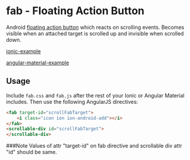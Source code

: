 fab - Floating Action Button
===================

Android [floating action button](http://www.google.com/design/spec/components/buttons.html#buttons-floating-action-button) which reacts on scrolling events. Becomes visible when an attached target is scrolled up and invisible when scrolled down.

[ionic-example](http://hafizbilal112.github.io/fab/ionic-example/)

[angular-material-example](http://hafizbilal112.github.io/fab/ionic-example/)

## Usage

Include `fab.css` and `fab.js` after the rest of your Ionic or Angular Material includes. Then use the following AngularJS directives:

```html
<fab target-id="scrollFabTarget">
    <i class="icon ion ion-android-add"></i>
</fab>
<scrollable-div id="scrollFabTarget">
</scrollable-div>
```

###Note
Values of attr "target-id" on fab directive and scrollable div attr "id" should be same.
